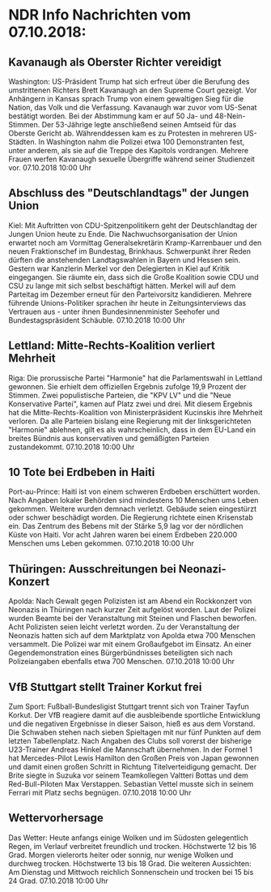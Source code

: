 # NDR Info Nachrichten vom 07.10.2018:


## Kavanaugh als Oberster Richter vereidigt
Washington: US-Präsident Trump hat sich erfreut über die Berufung des umstrittenen Richters Brett Kavanaugh an den Supreme Court gezeigt. Vor Anhängern in Kansas sprach Trump von einem gewaltigen Sieg für die Nation, das Volk und die Verfassung. Kavanaugh war zuvor vom US-Senat bestätigt worden. Bei der Abstimmung kam er auf 50 Ja- und 48-Nein-Stimmen. Der 53-Jährige legte anschließend seinen Amtseid für das Oberste Gericht ab. Währenddessen kam es zu Protesten in mehreren US-Städten. In Washington nahm die Polizei etwa 100 Demonstranten fest, unter anderem, als sie auf die Treppe des Kapitols vordrangen. Mehrere Frauen werfen Kavanaugh sexuelle Übergriffe während seiner Studienzeit vor. 07.10.2018 10:00 Uhr 

## Abschluss des "Deutschlandtags" der Jungen Union
Kiel: Mit Auftritten von CDU-Spitzenpolitikern geht der Deutschlandtag der Jungen Union heute zu Ende. Die Nachwuchsorganisation der Union erwartet noch am Vormittag Generalsekretärin Kramp-Karrenbauer und den neuen Fraktionschef im Bundestag, Brinkhaus. Schwerpunkt ihrer Reden dürften die anstehenden Landtagswahlen in Bayern und Hessen sein. Gestern war Kanzlerin Merkel vor den Delegierten in Kiel auf Kritik eingegangen. Sie räumte ein, dass sich die Große Koalition sowie CDU und CSU zu lange mit sich selbst beschäftigt hätten. Merkel will auf dem Parteitag im Dezember erneut für den Parteivorsitz kandidieren. Mehrere führende Unions-Politiker sprachen ihr heute in Zeitungsinterviews das Vertrauen aus - unter ihnen Bundesinnenminister Seehofer und Bundestagspräsident Schäuble. 07.10.2018 10:00 Uhr 

## Lettland: Mitte-Rechts-Koalition verliert Mehrheit
Riga: 	Die prorussische Partei "Harmonie" hat die Parlamentswahl in Lettland gewonnen. Sie erhielt dem offiziellen Ergebnis zufolge 19,9 Prozent der Stimmen. Zwei populistische Parteien, die "KPV LV" und die "Neue Konservative Partei", kamen auf Platz zwei und drei. Mit diesem Ergebnis hat die Mitte-Rechts-Koalition von Ministerpräsident Kucinskis ihre Mehrheit verloren. Da alle Parteien bislang eine Regierung mit der linksgerichteten "Harmonie" ablehnen, gilt es als wahrscheinlich, dass in dem EU-Land ein breites Bündnis aus konservativen und gemäßigten Parteien zustandekommt. 07.10.2018 10:00 Uhr 

## 10 Tote bei Erdbeben in Haiti
Port-au-Prince: Haiti ist von einem schweren Erdbeben erschüttert worden. Nach Angaben lokaler Behörden sind mindestens 10 Menschen ums Leben gekommen. Weitere wurden demnach verletzt. Gebäude seien eingestürzt oder schwer beschädigt worden. Die Regierung richtete einen Krisenstab ein. Das Zentrum des Bebens mit der Stärke 5,9 lag vor der nördlichen Küste von Haiti. Vor acht Jahren waren bei einem Erdbeben 220.000 Menschen ums Leben gekommen. 07.10.2018 10:00 Uhr 

## Thüringen: Ausschreitungen bei Neonazi-Konzert
Apolda: Nach Gewalt gegen Polizisten ist am Abend ein Rockkonzert von Neonazis in Thüringen nach kurzer Zeit aufgelöst worden. Laut der Polizei wurden Beamte bei der Veranstaltung mit Steinen und Flaschen beworfen. Acht Polizisten seien leicht verletzt worden. Zu der Veranstaltung der Neonazis hatten sich auf dem Marktplatz von Apolda etwa 700 Menschen versammelt. Die Polizei war mit einem Großaufgebot im Einsatz. An einer Gegendemonstration eines Bürgerbündnisses beteiligten sich nach Polizeiangaben ebenfalls etwa 700 Menschen. 07.10.2018 10:00 Uhr 

## VfB Stuttgart stellt Trainer Korkut frei
Zum Sport: Fußball-Bundesligist Stuttgart trennt sich von Trainer Tayfun Korkut. Der VfB reagiere damit auf die ausbleibende sportliche Entwicklung und die negativen Ergebnisse in dieser Saison, hieß es aus dem Vorstand. Die Schwaben stehen nach sieben Spieltagen mit nur fünf Punkten auf dem letzten Tabellenplatz. Nach Angaben des Clubs soll vorerst der bisherige U23-Trainer Andreas Hinkel die Mannschaft übernehmen. In der Formel 1 hat Mercedes-Pilot Lewis Hamilton den Großen Preis von Japan gewonnen und damit einen großen Schritt in Richtung Titelverteidigung gemacht. Der Brite siegte in Suzuka vor seinem Teamkollegen Valtteri Bottas und dem Red-Bull-Piloten Max Verstappen. Sebastian Vettel musste sich in seinem Ferrari mit Platz sechs begnügen. 07.10.2018 10:00 Uhr 

## Wettervorhersage
Das Wetter: Heute anfangs einige Wolken und im Südosten gelegentlich Regen, im Verlauf verbreitet freundlich und trocken. Höchstwerte 12 bis 16 Grad. Morgen vielerorts heiter oder sonnig, nur wenige Wolken und durchweg trocken. Höchstwerte 13 bis 18 Grad. Die weiteren Aussichten: Am Dienstag und Mittwoch reichlich Sonnenschein und trocken bei 15 bis 24 Grad. 07.10.2018 10:00 Uhr 
